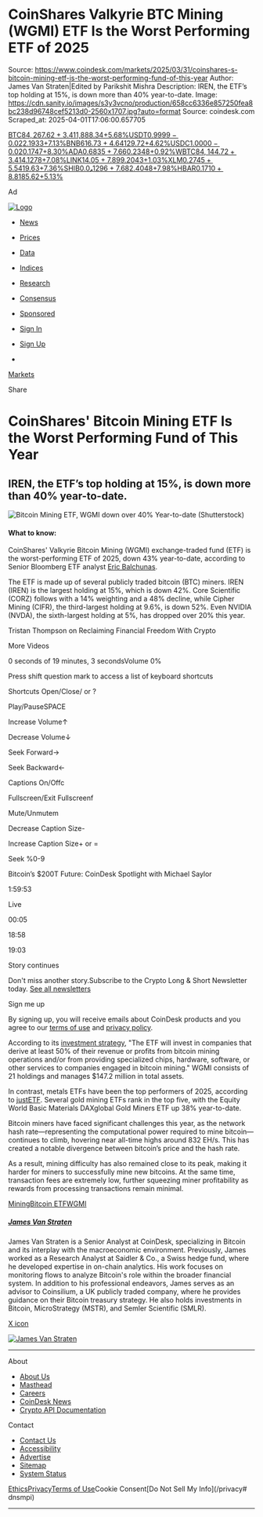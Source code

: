 # CoinShares Valkyrie BTC Mining (WGMI) ETF Is the Worst Performing ETF of 2025

Source: https://www.coindesk.com/markets/2025/03/31/coinshares-s-bitcoin-mining-etf-is-the-worst-performing-fund-of-this-year
Author: James Van Straten|Edited by Parikshit Mishra
Description: IREN, the ETF’s top holding at 15%, is down more than 40% year-to-date.
Image: https://cdn.sanity.io/images/s3y3vcno/production/658cc6336e857250fea8bc238d96748cef5213d0-2560x1707.jpg?auto=format
Source: coindesk.com
Scraped_at: 2025-04-01T17:06:00.657705

[BTC$84,267.62+3.41%](/price/bitcoin "View price details")[ETH$1,888.34+5.68%](/price/ethereum "View price details")[USDT$0.9999-0.02%](/price/tether "View price details")[XRP$2.1933+7.13%](/price/xrp "View price details")[BNB$616.73+4.64%](/price/binance-coin "View price details")[SOL$129.72+4.62%](/price/solana "View price details")[USDC$1.0000-0.02%](/price/usd-coin "View price details")[DOGE$0.1747+8.30%](/price/dogecoin "View price details")[ADA$0.6835+7.66%](/price/cardano "View price details")[TRX$0.2348+0.92%](/price/tron "View price details")[WBTC$84,144.72+3.41%](/price/wrapped-bitcoin "View price details")[TON$4.1278+7.08%](/price/toncoin "View price details")[LINK$14.05+7.89%](/price/chainlink "View price details")[LEO$9.2043+1.03%](/price/unus-sed-leo "View price details")[XLM$0.2745+5.54%](/price/xlm "View price details")[AVAX$19.63+7.36%](/price/avax "View price details")[SHIB$0.0₄1296+7.68%](/price/shiba-inu "View price details")[SUI$2.4048+7.98%](/price/sui "View price details")[HBAR$0.1710+8.81%](/price/hbar "View price details")[LTC$85.62+5.13%](/price/ltc "View price details")

Ad

[![Logo](/_next/image?url=https%3A%2F%2Fcoindesk-next-a6ificwar-coindesk.vercel.app%2F_next%2Fstatic%2Fmedia%2Fcoindesk-logo.68661da3.png&w=384&q=75)](/)

  * [News](/)
  * [Prices](/price)
  * [Data](https://data.coindesk.com/)
  * [Indices](https://indices.coindesk.com/)
  * [Research](/reports)
  * [Consensus](https://consensus.coindesk.com/)
  * [Sponsored](https://www.coindesk.com/sponsored-content)

  * [Sign In](https://www.coindesk.com/api/auth/login?returnTo=https%3A%2F%2Fwww.coindesk.com%2Fmarkets%2F2025%2F03%2F31%2Fcoinshares-s-bitcoin-mining-etf-is-the-worst-performing-fund-of-this-year&reg_module=navigation&reg_state=meter "Sign in to your CoinDesk account")
  * [Sign Up](https://www.coindesk.com/api/auth/login?returnTo=https%3A%2F%2Fwww.coindesk.com%2Fmarkets%2F2025%2F03%2F31%2Fcoinshares-s-bitcoin-mining-etf-is-the-worst-performing-fund-of-this-year&screen_hint=signup&reg_module=navigation&reg_state=meter "Sign up for a free CoinDesk account")
  * [](https://www.coindesk.com/api/auth/login?returnTo=https%3A%2F%2Fwww.coindesk.com%2Fmarkets%2F2025%2F03%2F31%2Fcoinshares-s-bitcoin-mining-etf-is-the-worst-performing-fund-of-this-year&screen_hint=signup&reg_module=navigation&reg_state=meter "Sign up for a free CoinDesk account")

[Markets](/markets)

Share

# CoinShares' Bitcoin Mining ETF Is the Worst Performing Fund of This Year

## IREN, the ETF’s top holding at 15%, is down more than 40% year-to-date.

![Bitcoin Mining ETF, WGMI down over 40% Year-to-date \(Shutterstock\)](/_next/image?url=https%3A%2F%2Fcdn.sanity.io%2Fimages%2Fs3y3vcno%2Fproduction%2F658cc6336e857250fea8bc238d96748cef5213d0-2560x1707.jpg%3Fauto%3Dformat&w=3840&q=75)

#### What to know:

CoinShares' Valkyrie Bitcoin Mining (WGMI) exchange-traded fund (ETF) is the worst-performing ETF of 2025, down 43% year-to-date, according to Senior Bloomberg ETF analyst [Eric Balchunas](https://x.com/EricBalchunas/status/1905714619001565478).

The ETF is made up of several publicly traded bitcoin (BTC) miners. IREN (IREN) is the largest holding at 15%, which is down 42%. Core Scientific (CORZ) follows with a 14% weighting and a 48% decline, while Cipher Mining (CIFR), the third-largest holding at 9.6%, is down 52%. Even NVIDIA (NVDA), the sixth-largest holding at 5%, has dropped over 20% this year.

Tristan Thompson on Reclaiming Financial Freedom With Crypto

More Videos

0 seconds of 19 minutes, 3 secondsVolume 0%

Press shift question mark to access a list of keyboard shortcuts

Shortcuts Open/Close/ or ?

Play/PauseSPACE

Increase Volume↑

Decrease Volume↓

Seek Forward→

Seek Backward←

Captions On/Offc

Fullscreen/Exit Fullscreenf

Mute/Unmutem

Decrease Caption Size-

Increase Caption Size\+ or =

Seek %0-9

Bitcoin’s $200T Future: CoinDesk Spotlight with Michael Saylor

1:59:53

Live

00:05

18:58

19:03

Story continues

Don't miss another story.Subscribe to the Crypto Long & Short Newsletter today. [See all newsletters](/newsletters)

Sign me up

By signing up, you will receive emails about CoinDesk products and you agree to our [terms of use](/terms) and [privacy policy](/privacy).

According to its [investment strategy](https://www.schwab.com/research/etfs/quotes/summary/wgmi), "The ETF will invest in companies that derive at least 50% of their revenue or profits from bitcoin mining operations and/or from providing specialized chips, hardware, software, or other services to companies engaged in bitcoin mining." WGMI consists of 21 holdings and manages $147.2 million in total assets.

In contrast, metals ETFs have been the top performers of 2025, according to [justETF](https://www.justetf.com/uk/market-overview/the-best-etfs.html). Several gold mining ETFs rank in the top five, with the Equity World Basic Materials DAXglobal Gold Miners ETF up 38% year-to-date.

Bitcoin miners have faced significant challenges this year, as the network hash rate—representing the computational power required to mine bitcoin—continues to climb, hovering near all-time highs around 832 EH/s. This has created a notable divergence between bitcoin’s price and the hash rate.

As a result, mining difficulty has also remained close to its peak, making it harder for miners to successfully mine new bitcoins. At the same time, transaction fees are extremely low, further squeezing miner profitability as rewards from processing transactions remain minimal.

[Mining](/tag/mining)[Bitcoin ETF](/tag/bitcoin-etf)[WGMI](/tag/wgmi)

##### [James Van Straten](/author/james-van-straten)

James Van Straten is a Senior Analyst at CoinDesk, specializing in Bitcoin and its interplay with the macroeconomic environment. Previously, James worked as a Research Analyst at Saidler & Co., a Swiss hedge fund, where he developed expertise in on-chain analytics. His work focuses on monitoring flows to analyze Bitcoin's role within the broader financial system. In addition to his professional endeavors, James serves as an advisor to Coinsilium, a UK publicly traded company, where he provides guidance on their Bitcoin treasury strategy. He also holds investments in Bitcoin, MicroStrategy (MSTR), and Semler Scientific (SMLR).

[X icon](https://x.com/btcjvs "X")[](mailto:james.vanstraten@coindesk.com "Email")

[![James Van Straten](/_next/image?url=https%3A%2F%2Fcdn.sanity.io%2Fimages%2Fs3y3vcno%2Fproduction%2Ff36b57a149322aa0611866fd05406f32ee68421f-512x512.png%3Fw%3D64%26h%3D64%26fit%3Dcrop%26crop%3Dfocalpoint%26auto%3Dformat&w=1080&q=75)](/author/james-van-straten)

[](/ "CoinDesk homepage")

* * *

About

  * [About Us](/about)
  * [Masthead](/masthead)
  * [Careers](https://bullish.wd3.myworkdayjobs.com/CoinDesk)
  * [CoinDesk News](/coindesk-news)
  * [Crypto API Documentation](https://developers.coindesk.com/documentation/data-api/introduction)

Contact

  * [Contact Us](/contact-us)
  * [Accessibility](/accessibility-help)
  * [Advertise](/advertise)
  * [](/es/sitemap)[](/uk/sitemap)[](/ru/sitemap)[](/fil/sitemap)[](/it/sitemap)[](/fr/sitemap)[](/pt-br/sitemap)[Sitemap](/sitemap)
  * [System Status](https://status.coindesk.com)

[Ethics](/ethics)[Privacy](/privacy)[Terms of Use](/terms)Cookie Consent[Do Not Sell My Info](/privacy# dnsmpi)

* * *

[](https://apps.apple.com/us/app/coindesk-crypto-bitcoin-news/id6502816903)[](https://play.google.com/store/apps/details?id=com.coindesk.mobile)